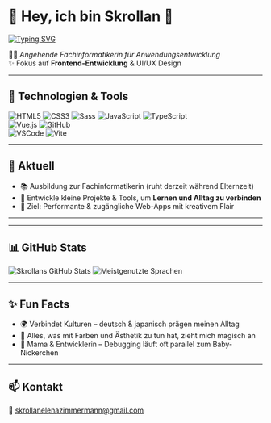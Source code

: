 # 🌸 Hey, ich bin Skrollan 👋
[![Typing SVG](https://readme-typing-svg.demolab.com?font=Noto+Sans+Japanese&pause=1000&color=FF6DC6&width=435&lines=%E3%83%95%E3%83%AD%E3%83%B3%E3%83%88%E3%82%A8%E3%83%B3%E3%83%89%E3%82%A8%E3%83%B3%E3%82%B8%E3%83%8B%E3%82%A2;Frontend-Entwickler)](https://git.io/typing-svg)

👩‍💻 *Angehende Fachinformatikerin für Anwendungsentwicklung*  
✨ Fokus auf **Frontend-Entwicklung** & UI/UX Design  

---

## 🚀 Technologien & Tools  

![HTML5](https://img.shields.io/badge/-HTML5-E34F26?style=for-the-badge&logo=html5&logoColor=fff)
![CSS3](https://img.shields.io/badge/-CSS3-1572B6?style=for-the-badge&logo=css3&logoColor=fff)
![Sass](https://img.shields.io/badge/-Sass-CC6699?style=for-the-badge&logo=sass&logoColor=fff)
![JavaScript](https://img.shields.io/badge/-JavaScript-F7DF1E?style=for-the-badge&logo=javascript&logoColor=000)
![TypeScript](https://img.shields.io/badge/-TypeScript-3178C6?style=for-the-badge&logo=typescript&logoColor=fff)  
![Vue.js](https://img.shields.io/badge/-Vue.js-42B883?style=for-the-badge&logo=vue.js&logoColor=fff)
![GitHub](https://img.shields.io/badge/-GitHub-181717?style=for-the-badge&logo=github&logoColor=fff)  
![VSCode](https://img.shields.io/badge/-VS%20Code-0078D4?style=for-the-badge&logo=visual-studio-code&logoColor=fff)
![Vite](https://img.shields.io/badge/-Vite-646CFF?style=for-the-badge&logo=vite&logoColor=fff)

---

## 🌱 Aktuell
- 📚 Ausbildung zur Fachinformatikerin (ruht derzeit während Elternzeit)  
- 🌸 Entwickle kleine Projekte & Tools, um **Lernen und Alltag zu verbinden**  
- 🎯 Ziel: Performante & zugängliche Web-Apps mit kreativem Flair  

---

---

## 📊 GitHub Stats

<!-- Overall Stats -->
<picture>
  <source 
    srcset="https://github-readme-stats.vercel.app/api?username=schokett&show_icons=true&hide_title=true&rank_icon=percentile&include_all_commits=true&count_private=true&hide_border=true&cache_seconds=7200&theme=tokyonight"
    media="(prefers-color-scheme: dark)" />
  <img 
    src="https://github-readme-stats.vercel.app/api?username=schokett&show_icons=true&hide_title=true&rank_icon=percentile&include_all_commits=true&count_private=true&hide_border=true&cache_seconds=7200"
    alt="Skrollans GitHub Stats" />
</picture>

<!-- Top Languages (shows repo language mix, not skill level) -->
<picture>
  <source 
    srcset="https://github-readme-stats.vercel.app/api/top-langs/?username=schokett&layout=compact&langs_count=8&hide_border=true&cache_seconds=7200&theme=tokyonight"
    media="(prefers-color-scheme: dark)" />
  <img 
    src="https://github-readme-stats.vercel.app/api/top-langs/?username=schokett&layout=compact&langs_count=8&hide_border=true&cache_seconds=7200"
    alt="Meistgenutzte Sprachen" />
</picture>


---

## ✨ Fun Facts
- 🌍 Verbindet Kulturen – deutsch & japanisch prägen meinen Alltag  
- 🎨 Alles, was mit Farben und Ästhetik zu tun hat, zieht mich magisch an  
- 👶 Mama & Entwicklerin – Debugging läuft oft parallel zum Baby-Nickerchen  

---

## 📫 Kontakt
📧 [skrollanelenazimmermann@gmail.com](mailto:skrollanelenazimmermann@gmail.com)  
